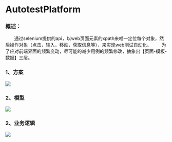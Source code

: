 # AutotestPlatform
### 概述：
        通过selenium提供的api，以web页面元素的xpath来唯一定位每个对象，然后操作对象（点击，输入，移动，获取信息等），来实现web测试自动化。
        为了应对前端界面的频繁变动，尽可能的减少用例的频繁修改，抽象出【页面-模板-数据】三层。
        

### 1、方案
![](https://github.com/qiangzhouf/AutotestPlatform/raw/master/doc/1.png)
### 2、模型
![](https://github.com/qiangzhouf/AutotestPlatform/raw/master/doc/2.png)
### 2、业务逻辑
![](https://github.com/qiangzhouf/AutotestPlatform/raw/master/doc/3.png)
